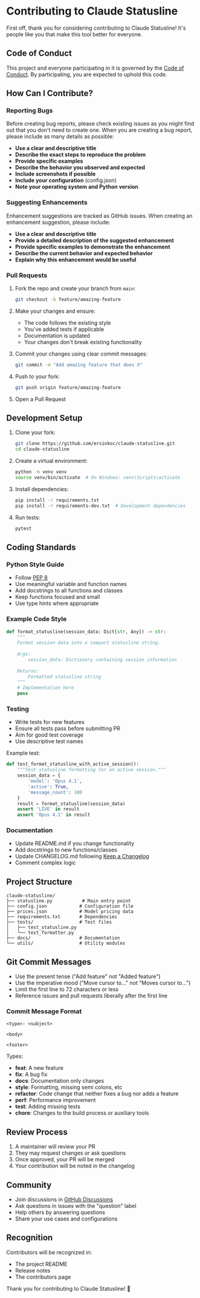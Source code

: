 # Contributing to Claude Statusline

First off, thank you for considering contributing to Claude Statusline! It's people like you that make this tool better for everyone.

## Code of Conduct

This project and everyone participating in it is governed by the [Code of Conduct](CODE_OF_CONDUCT.md). By participating, you are expected to uphold this code.

## How Can I Contribute?

### Reporting Bugs

Before creating bug reports, please check existing issues as you might find out that you don't need to create one. When you are creating a bug report, please include as many details as possible:

- **Use a clear and descriptive title**
- **Describe the exact steps to reproduce the problem**
- **Provide specific examples**
- **Describe the behavior you observed and expected**
- **Include screenshots if possible**
- **Include your configuration** (config.json)
- **Note your operating system and Python version**

### Suggesting Enhancements

Enhancement suggestions are tracked as GitHub issues. When creating an enhancement suggestion, please include:

- **Use a clear and descriptive title**
- **Provide a detailed description of the suggested enhancement**
- **Provide specific examples to demonstrate the enhancement**
- **Describe the current behavior and expected behavior**
- **Explain why this enhancement would be useful**

### Pull Requests

1. Fork the repo and create your branch from `main`:
   ```bash
   git checkout -b feature/amazing-feature
   ```

2. Make your changes and ensure:
   - The code follows the existing style
   - You've added tests if applicable
   - Documentation is updated
   - Your changes don't break existing functionality

3. Commit your changes using clear commit messages:
   ```bash
   git commit -m "Add amazing feature that does X"
   ```

4. Push to your fork:
   ```bash
   git push origin feature/amazing-feature
   ```

5. Open a Pull Request

## Development Setup

1. Clone your fork:
   ```bash
   git clone https://github.com/ersinkoc/claude-statusline.git
   cd claude-statusline
   ```

2. Create a virtual environment:
   ```bash
   python -m venv venv
   source venv/bin/activate  # On Windows: venv\Scripts\activate
   ```

3. Install dependencies:
   ```bash
   pip install -r requirements.txt
   pip install -r requirements-dev.txt  # Development dependencies
   ```

4. Run tests:
   ```bash
   pytest
   ```

## Coding Standards

### Python Style Guide

- Follow [PEP 8](https://www.python.org/dev/peps/pep-0008/)
- Use meaningful variable and function names
- Add docstrings to all functions and classes
- Keep functions focused and small
- Use type hints where appropriate

### Example Code Style

```python
def format_statusline(session_data: Dict[str, Any]) -> str:
    """
    Format session data into a compact statusline string.
    
    Args:
        session_data: Dictionary containing session information
        
    Returns:
        Formatted statusline string
    """
    # Implementation here
    pass
```

### Testing

- Write tests for new features
- Ensure all tests pass before submitting PR
- Aim for good test coverage
- Use descriptive test names

Example test:
```python
def test_format_statusline_with_active_session():
    """Test statusline formatting for an active session."""
    session_data = {
        'model': 'Opus 4.1',
        'active': True,
        'message_count': 100
    }
    result = format_statusline(session_data)
    assert 'LIVE' in result
    assert 'Opus 4.1' in result
```

### Documentation

- Update README.md if you change functionality
- Add docstrings to new functions/classes
- Update CHANGELOG.md following [Keep a Changelog](https://keepachangelog.com/)
- Comment complex logic

## Project Structure

```
claude-statusline/
├── statusline.py           # Main entry point
├── config.json            # Configuration file
├── prices.json            # Model pricing data
├── requirements.txt       # Dependencies
├── tests/                 # Test files
│   ├── test_statusline.py
│   └── test_formatter.py
├── docs/                  # Documentation
└── utils/                 # Utility modules
```

## Git Commit Messages

- Use the present tense ("Add feature" not "Added feature")
- Use the imperative mood ("Move cursor to..." not "Moves cursor to...")
- Limit the first line to 72 characters or less
- Reference issues and pull requests liberally after the first line

### Commit Message Format

```
<type>: <subject>

<body>

<footer>
```

Types:
- **feat**: A new feature
- **fix**: A bug fix
- **docs**: Documentation only changes
- **style**: Formatting, missing semi colons, etc
- **refactor**: Code change that neither fixes a bug nor adds a feature
- **perf**: Performance improvement
- **test**: Adding missing tests
- **chore**: Changes to the build process or auxiliary tools

## Review Process

1. A maintainer will review your PR
2. They may request changes or ask questions
3. Once approved, your PR will be merged
4. Your contribution will be noted in the changelog

## Community

- Join discussions in [GitHub Discussions](https://github.com/ersinkoc/claude-statusline/discussions)
- Ask questions in issues with the "question" label
- Help others by answering questions
- Share your use cases and configurations

## Recognition

Contributors will be recognized in:
- The project README
- Release notes
- The contributors page

Thank you for contributing to Claude Statusline! 🎉